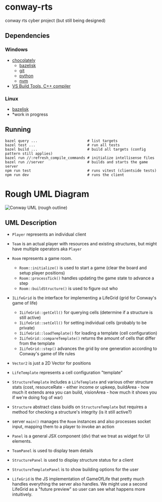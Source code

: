 # conway-rts
conway rts cyber project (but still being designed)

## Dependencies

### Windows
- [chocolately](https://chocolatey.org/install)
  - [bazelisk](https://github.com/bazelbuild/bazelisk)
  - [git](https://community.chocolatey.org/packages/git.install)
  - [python](https://community.chocolatey.org/packages/python/3.12.1)
  - [nvm](https://community.chocolatey.org/packages/nvm)
- [VS Build Tools, C++ compiler](https://visualstudio.microsoft.com/downloads/?q=build+tools#build-tools-for-visual-studio-2022)

### Linux
- [bazelisk](https://github.com/bazelbuild/bazelisk)
- *work in progress

## Running
```
bazel query ...                       # list targets
bazel test ...                        # run all tests
bazel build ...                       # build all targets (config pattern still applies)
bazel run //:refresh_compile_commands # initialize intellisense files
bazel run //server                    # builds and starts the game server
npm run test                          # runs vitest (clientside tests)
npm run dev                           # runs the client
```

# Rough UML Diagram
![Conway UML (rough outline)](https://user-images.githubusercontent.com/12877445/228439601-63ad39d7-092e-426e-adc2-eb87175a0ccd.jpeg)

## UML Description
- `Player` represents an individual client
- `Team` is an actual player with resources and existing structures, but might have multiple operators aka `Player`
- `Room` represents a game room.
  - `Room::initialize()` is used to start a game (clear the board and setup player positions)
  - `Room::processTick()` handles updating the game state to advance a step
  - `Room::buildStructure()` is used to figure out who
- `ILifeGrid` is the interface for implementing a LifeGrid (grid for Conway's game of life)
  - `ILifeGrid::getCell()` for querying cells (determine if a structure is still active)
  - `ILifeGrid::setCell()` for setting individual cells (probably to be private)
  - `ILifeGrid::loadTemplate()` for loading a template (cell configuration)
  - `ILifeGrid::compareTemplate()` returns the amount of cells that differ from the template
  - `ILifeGrid::step()` advances the grid by one generation according to Conway's game of  life rules
- `Vector2` is just a 2D Vector for positions
- `LifeTemplate` represents a cell configuration "template"
- `StructureTemplate` includes a `LifeTemplate` and various other structure stats (cost, resourceRate - either income or upkeep, buildArea - how much it extends area you can build, visionArea - how much it shows you if we're doing fog of war)
- `Structure` abstract class buidls on `StructureTemplate` but requires a method for checking a structure's integrity (is it still active?)
- server `main()` manages the `Room` instances and also processes socket input, mapping them to a player to invoke an action

- `Panel` is a general JSX component (div) that we treat as widget for UI elements.
- `TeamPanel` is used to display team details
- `StructurePanel` is used to display structure status for a client
- `StructureTemplatePanel` is to show building options for the user
- `LifeGrid` is the JS implementation of GameOfLife that pretty much handles everything the server also handles. We might use a second LifeGrid as a "future preview" so user can see what happens more intuitively.
